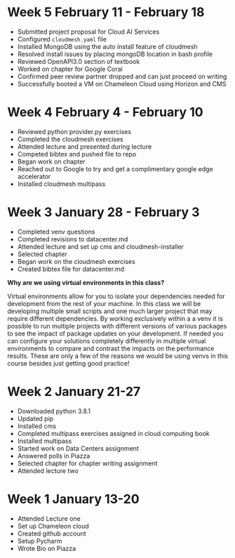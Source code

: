 # Week 5 February 11 - February 18

* Submitted project proposal for Cloud AI Services
* Configured `cloudmesh.yaml` file 
* Installed MongoDB using the auto install feature of cloudmesh
* Resolved install issues by placing mongoDB location in bash profile
* Reviewed OpenAPI3.0 section of textbook 
* Worked on chapter for Google Coral
* Confirmed peer review partner dropped and can just proceed on writing
* Successfully booted a VM on Chameleon Cloud using Horizon and CMS

# Week 4 February 4 - February 10

* Reviewed python provider.py exercises
* Completed the cloudmesh exercises
* Attended lecture and presented during lecture
* Competed bibtex and pushed file to repo
* Began work on chapter
* Reached out to Google to try and get a complimentary google edge accelerator 
* Installed cloudmesh multipass

# Week 3 January 28 - February 3

* Completed venv questions
* Completed revisions to datacenter.md 
* Attended lecture and set up cms and cloudmesh-installer
* Selected chapter 
* Began work on the cloudmesh exercises
* Created bibtex file for datacenter.md

**Why are we using virtual environments in this class?**

Virtual environments allow for you to isolate your dependencies needed for development from the rest of your machine.
In this class we will be developing multiple small scripts and one much larger project that may require different dependencies.
By working exclusively within a a venv it is possible to run multiple projects with different versions of various packages
to see the impact of package updates on your development. If needed you can configure your solutions completely differently
in multiple virtual environments to compare and contrast the impacts on the performance results. These are only a few of
the reasons we would be using venvs in this course besides just getting good practice!

# Week 2 January 21-27

* Downloaded python 3.8.1
* Updated pip
* Installed cms
* Completed multipass exercises assigned in cloud computing book
* Installed multipass
* Started work on Data Centers assignment 
* Answered polls in Piazza
* Selected chapter for chapter writing assignment
* Attended lecture two  

# Week 1 January 13-20

* Attended Lecture one
* Set up Chameleon cloud
* Created github account
* Setup Pycharm
* Wrote Bio on Piazza
